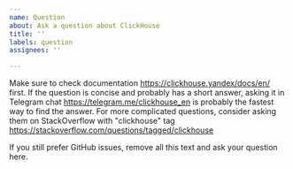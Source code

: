 ```yaml
---
name: Question
about: Ask a question about ClickHouse
title: ''
labels: question
assignees: ''

---
```


Make sure to check documentation https://clickhouse.yandex/docs/en/ first. If the question is concise and probably has a short answer, asking it in Telegram chat https://telegram.me/clickhouse_en is probably the fastest way to find the answer. For more complicated questions, consider asking them on StackOverflow with "clickhouse" tag https://stackoverflow.com/questions/tagged/clickhouse 

If you still prefer GitHub issues, remove all this text and ask your question here.

